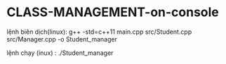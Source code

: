 
# CLASS-MANAGEMENT-on-console

 lệnh biên dịch(linux): g++ -std=c++11 main.cpp src/Student.cpp src/Manager.cpp -o Student_manager

lệnh chạy (inux) : ./Student_manager

